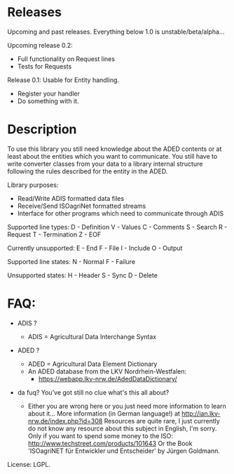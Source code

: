 Releases
====
Upcoming and past releases. Everything below 1.0 is unstable/beta/alpha...

Upcoming release 0.2:
- Full functionality on Request lines
- Tests for Requests

Release 0.1:
Usable for Entity handling. 
- Register your handler
- Do something with it.

Description
====

To use this library you still need knowledge about the ADED contents 
or at least about the entities which you want to communicate. 
You still have to write converter classes from your data to a library 
internal structure following the rules described for the entity in the ADED. 

Library purposes:
- Read/Write ADIS formatted data files
- Receive/Send ISOagriNet formatted streams
- Interface for other programs which need to communicate through ADIS

Supported line types:
D - Definition
V - Values
C - Comments
S - Search
R - Request
T - Termination
Z - EOF

Currently unsupported:
E - End
F - File
I - Include
O - Output

Supported line states:
N - Normal
F - Failure

Unsupported states:
H - Header
S - Sync
D - Delete

FAQ:
===
- ADIS ?
	- ADIS = Agricultural Data Interchange Syntax
- ADED ?
	- ADED = Agricultural Data Element Dictionary
	- An ADED database from the LKV Nordrhein-Westfalen:
		- https://webapp.lkv-nrw.de/AdedDataDictionary/
		
- da fuq? You've got still no clue what's this all about?
	- Either you are wrong here or you just need more information to learn about it...
	More information (in German language!) at http://ian.lkv-nrw.de/index.php?id=308
	Resources are quite rare, I just currently do not know any resource about this subject in English, I'm sorry.
	Only if you want to spend some money to the ISO: http://www.techstreet.com/products/101643
	Or the Book 'ISOagriNET für Entwickler und Entscheider' by Jürgen Goldmann.

License: LGPL.
